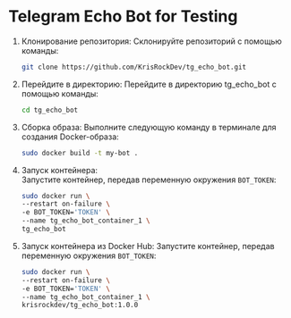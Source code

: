 # Telegram Echo Bot for Testing

1. Клонирование репозитория:
    Склонируйте репозиторий с помощью команды:
    ```sh
    git clone https://github.com/KrisRockDev/tg_echo_bot.git
    ```
2. Перейдите в директорию: 
   Перейдите в директорию tg_echo_bot с помощью команды:
   ```bash
   cd tg_echo_bot
   ```
   
3. Сборка образа: 
   Выполните следующую команду в терминале для создания Docker-образа:
   ```bash
   sudo docker build -t my-bot .
   ```

4. Запуск контейнера:  
   Запустите контейнер, передав переменную окружения `BOT_TOKEN`:
   ```bash
   sudo docker run \
   --restart on-failure \
   -e BOT_TOKEN='TOKEN' \
   --name tg_echo_bot_container_1 \
   tg_echo_bot
   ```

5. Запуск контейнера из Docker Hub:
   Запустите контейнер, передав переменную окружения `BOT_TOKEN`:
   ```bash
   sudo docker run \
   --restart on-failure \
   -e BOT_TOKEN='TOKEN' \
   --name tg_echo_bot_container_1 \
   krisrockdev/tg_echo_bot:1.0.0
   ```